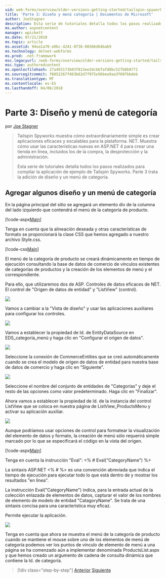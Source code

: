 ```yaml
---
uid: web-forms/overview/older-versions-getting-started/tailspin-spyworks/tailspin-spyworks-part-3
title: 'Parte 3: Diseño y menú categoría | Documentos de Microsoft'
author: JoeStagner
description: Esta serie de tutoriales detalla todos los pasos realizados para compilar la aplicación de ejemplo de Tailspin Spyworks. Parte 3 trata la adición de diseño y un menú de categoría.
ms.author: aspnetcontent
manager: wpickett
ms.date: 07/21/2010
ms.topic: article
ms.assetid: 94ea1a70-a9bc-4241-8f36-08366d64bab9
ms.technology: dotnet-webforms
ms.prod: .net-framework
msc.legacyurl: /web-forms/overview/older-versions-getting-started/tailspin-spyworks/tailspin-spyworks-part-3
msc.type: authoredcontent
ms.openlocfilehash: 27a493173b03f813ee3dcbbfafd8bc52fb0b9771
ms.sourcegitcommit: f8852267f463b62d7f975e56bea9aa3f68fbbdeb
ms.translationtype: MT
ms.contentlocale: es-ES
ms.lasthandoff: 04/06/2018
---
```

<a name="part-3-layout-and-category-menu"></a>Parte 3: Diseño y menú de categoría
====================
por [Joe Stagner](https://github.com/JoeStagner)

> Tailspin Spyworks muestra cómo extraordinariamente simple es crear aplicaciones eficaces y escalables para la plataforma. NET. Muestra cómo usar las características nuevas en ASP.NET 4 para crear una tienda en línea, incluidos los de la compra, la desprotección y la administración.
> 
> Esta serie de tutoriales detalla todos los pasos realizados para compilar la aplicación de ejemplo de Tailspin Spyworks. Parte 3 trata la adición de diseño y un menú de categoría.


## <a id="_Toc260221669"></a>  Agregar algunos diseño y un menú de categoría

En la página principal del sitio se agregará un elemento div de la columna del lado izquierdo que contendrá el menú de la categoría de producto.

[!code-aspx[Main](tailspin-spyworks-part-3/samples/sample1.aspx)]

Tenga en cuenta que la alineación deseada y otras características de formato se proporcionará la clase CSS que hemos agregado a nuestro archivo Style.css.

[!code-css[Main](tailspin-spyworks-part-3/samples/sample2.css)]

El menú de la categoría de producto se creará dinámicamente en tiempo de ejecución consultando la base de datos de comercio de vínculos existentes de categorías de productos y la creación de los elementos de menú y el correspondiente.

Para ello, que utilizaremos dos de ASP. Controles de datos eficaces de NET. El control de "Origen de datos de entidad" y "ListView" (control).

![](tailspin-spyworks-part-3/_static/image1.jpg)

Vamos a cambiar a la "Vista de diseño" y usar las aplicaciones auxiliares para configurar los controles.

![](tailspin-spyworks-part-3/_static/image2.jpg)

Vamos a establecer la propiedad de Id. de EntityDataSource en EDS\_categoría\_menú y haga clic en "Configurar el origen de datos".

![](tailspin-spyworks-part-3/_static/image3.jpg)

Seleccione la conexión de CommerceEntities que se creó automáticamente cuando se crea el modelo de origen de datos de entidad para nuestra base de datos de comercio y haga clic en "Siguiente".

![](tailspin-spyworks-part-3/_static/image4.jpg)

Seleccione el nombre del conjunto de entidades de "Categorías" y deje el resto de las opciones como valor predeterminado. Haga clic en "Finalizar".

Ahora vamos a establecer la propiedad de Id. de la instancia del control ListView que se coloca en nuestra página de ListView\_ProductsMenu y activar su aplicación auxiliar.

![](tailspin-spyworks-part-3/_static/image5.jpg)

Aunque podríamos usar opciones de control para formatear la visualización del elemento de datos y formato, la creación de menú sólo requerirá simple marcado por lo que se especificará el código en la vista del origen.

[!code-aspx[Main](tailspin-spyworks-part-3/samples/sample3.aspx)]

Tenga en cuenta la instrucción "Eval": &lt;% # Eval("CategoryName") %&gt;

La sintaxis ASP.NET &lt;% # %&gt; es una convención abreviada que indica el tiempo de ejecución para ejecutar todo lo que está dentro de y mostrar los resultados "en línea".

La instrucción Eval("CategoryName") indica, para la entrada actual de la colección enlazada de elementos de datos, capturar el valor de los nombres de elemento de modelo de entidad "CatagoryName". Se trata de una sintaxis concisa para una característica muy eficaz.

Permite ejecutar la aplicación.

![](tailspin-spyworks-part-3/_static/image6.jpg)

Tenga en cuenta que ahora se muestra el menú de la categoría de producto cuando se mantiene el mouse sobre uno de los elementos de menú de categoría podemos ver los puntos de vínculo de elemento de menú a una página se ha comenzado aún a implementar denominada ProductsList.aspx y que hemos creado un argumento de cadena de consulta dinámica que contiene la  Id. de categoría.

> [!div class="step-by-step"]
> [Anterior](tailspin-spyworks-part-2.md)
> [Siguiente](tailspin-spyworks-part-4.md)
